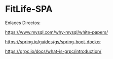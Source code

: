 # FitLife-SPA
Enlaces Directos:


https://www.mysql.com/why-mysql/white-papers/


https://spring.io/guides/gs/spring-boot-docker


https://grpc.io/docs/what-is-grpc/introduction/
